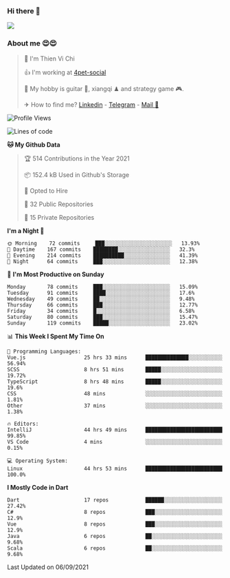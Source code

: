 ### Hi there 👋
![](https://media1.tenor.com/images/9aa4aee77151757a310fcdb4b8fd2a0a/tenor.gif?itemid=12671405)

### About me 😍😍

> 🙎 I'm Thien Vi Chi
> 
> 👍 I'm working at [4pet-social](https://github.com/4pet-social)
>
> 🥞 My hobby is guitar 🎸, xiangqi ♟ and strategy game 🎮.
> 
> ✈ How to find me? [Linkedin](https://www.linkedin.com/in/tvc12/) - [Telegram](https://t.me/yeutham212) - [Mail 📧](mailto:meomeocf98@gmail.com)
> 

<!--START_SECTION:waka-->
![Profile Views](http://img.shields.io/badge/Profile%20Views-29-blue)

![Lines of code](https://img.shields.io/badge/From%20Hello%20World%20I%27ve%20Written-745135%20lines%20of%20code-blue)

**🐱 My Github Data** 

> 🏆 514 Contributions in the Year 2021
 > 
> 📦 152.4 kB Used in Github's Storage 
 > 
> 💼 Opted to Hire
 > 
> 📜 32 Public Repositories 
 > 
> 🔑 15 Private Repositories  
 > 
**I'm a Night 🦉** 

```text
🌞 Morning    72 commits     ███░░░░░░░░░░░░░░░░░░░░░░   13.93% 
🌆 Daytime    167 commits    ████████░░░░░░░░░░░░░░░░░   32.3% 
🌃 Evening    214 commits    ██████████░░░░░░░░░░░░░░░   41.39% 
🌙 Night      64 commits     ███░░░░░░░░░░░░░░░░░░░░░░   12.38%

```
📅 **I'm Most Productive on Sunday** 

```text
Monday       78 commits     ███░░░░░░░░░░░░░░░░░░░░░░   15.09% 
Tuesday      91 commits     ████░░░░░░░░░░░░░░░░░░░░░   17.6% 
Wednesday    49 commits     ██░░░░░░░░░░░░░░░░░░░░░░░   9.48% 
Thursday     66 commits     ███░░░░░░░░░░░░░░░░░░░░░░   12.77% 
Friday       34 commits     █░░░░░░░░░░░░░░░░░░░░░░░░   6.58% 
Saturday     80 commits     ███░░░░░░░░░░░░░░░░░░░░░░   15.47% 
Sunday       119 commits    █████░░░░░░░░░░░░░░░░░░░░   23.02%

```


📊 **This Week I Spent My Time On** 

```text
💬 Programming Languages: 
Vue.js                   25 hrs 33 mins      ██████████████░░░░░░░░░░░   56.94% 
SCSS                     8 hrs 51 mins       █████░░░░░░░░░░░░░░░░░░░░   19.72% 
TypeScript               8 hrs 48 mins       █████░░░░░░░░░░░░░░░░░░░░   19.6% 
CSS                      48 mins             ░░░░░░░░░░░░░░░░░░░░░░░░░   1.81% 
Other                    37 mins             ░░░░░░░░░░░░░░░░░░░░░░░░░   1.38%

🔥 Editors: 
IntelliJ                 44 hrs 49 mins      █████████████████████████   99.85% 
VS Code                  4 mins              ░░░░░░░░░░░░░░░░░░░░░░░░░   0.15%

💻 Operating System: 
Linux                    44 hrs 53 mins      █████████████████████████   100.0%

```

**I Mostly Code in Dart** 

```text
Dart                     17 repos            ██████░░░░░░░░░░░░░░░░░░░   27.42% 
C#                       8 repos             ███░░░░░░░░░░░░░░░░░░░░░░   12.9% 
Vue                      8 repos             ███░░░░░░░░░░░░░░░░░░░░░░   12.9% 
Java                     6 repos             ██░░░░░░░░░░░░░░░░░░░░░░░   9.68% 
Scala                    6 repos             ██░░░░░░░░░░░░░░░░░░░░░░░   9.68%

```



 Last Updated on 06/09/2021
<!--END_SECTION:waka-->